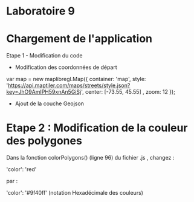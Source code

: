 # Laboratoire 9

# Chargement de l'application

Etape 1 - Modification du code

- Modification des coordonnées de départ

var map = new maplibregl.Map({
    container: 'map',
    style: 'https://api.maptiler.com/maps/streets/style.json?key=JhO9AmIPH59xnAn5GiSj',
    center: [-73.55, 45.55] ,
    zoom: 12
});

- Ajout de la couche Geojson

# Etape 2 : Modification de la couleur des polygones

Dans la fonction colorPolygons() (ligne 96) du fichier .js , changez :

'color': 'red'

par :

'color': '#9f40ff' (notation Hexadécimale des couleurs)



